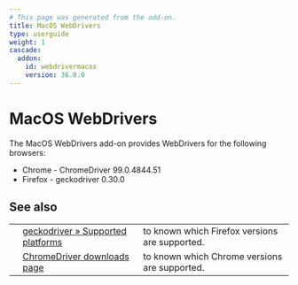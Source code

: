 ```yaml
---
# This page was generated from the add-on.
title: MacOS WebDrivers
type: userguide
weight: 1
cascade:
  addon:
    id: webdrivermacos
    version: 36.0.0
---
```


# MacOS WebDrivers

The MacOS WebDrivers add-on provides WebDrivers for the following browsers:

* Chrome - ChromeDriver 99.0.4844.51
* Firefox - geckodriver 0.30.0

## See also

|   |                                                                                                                           |                                                |
|---|---------------------------------------------------------------------------------------------------------------------------|------------------------------------------------|
|   | [geckodriver » Supported platforms](https://firefox-source-docs.mozilla.org/testing/geckodriver/geckodriver/Support.html) | to known which Firefox versions are supported. |
|   | [ChromeDriver downloads page](https://chromedriver.chromium.org/downloads)                                                | to known which Chrome versions are supported.  |
